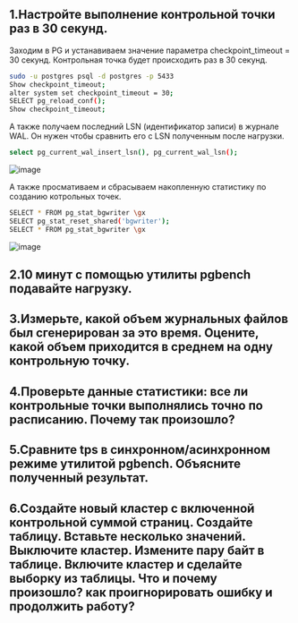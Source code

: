 ## 1.Настройте выполнение контрольной точки раз в 30 секунд.
Заходим в PG и устанавиваем значение параметра checkpoint_timeout = 30 секунд. Контрольная точка будет происходить раз в 30 секунд. 
```bash
sudo -u postgres psql -d postgres -p 5433
Show checkpoint_timeout;
alter system set checkpoint_timeout = 30;
SELECT pg_reload_conf();
Show checkpoint_timeout;
```
А также получаем последний LSN (идентификатор записи) в журнале WAL. Он нужен чтобы сравнить его с LSN полученным после нагрузки.
```bash
select pg_current_wal_insert_lsn(), pg_current_wal_lsn();
```
![image](https://github.com/user-attachments/assets/5faf8c0f-dc31-4ad5-bc53-16093e7cf040)

А также просмативаем и сбрасываем накопленную статистику по созданию котрольных точек.
```bash
SELECT * FROM pg_stat_bgwriter \gx
SELECT pg_stat_reset_shared('bgwriter');
SELECT * FROM pg_stat_bgwriter \gx
```
![image](https://github.com/user-attachments/assets/ada2d4d9-2d71-4683-b155-7027006677cf)

## 2.10 минут c помощью утилиты pgbench подавайте нагрузку.


## 3.Измерьте, какой объем журнальных файлов был сгенерирован за это время. Оцените, какой объем приходится в среднем на одну контрольную точку.
## 4.Проверьте данные статистики: все ли контрольные точки выполнялись точно по расписанию. Почему так произошло?
## 5.Сравните tps в синхронном/асинхронном режиме утилитой pgbench. Объясните полученный результат.
## 6.Создайте новый кластер с включенной контрольной суммой страниц. Создайте таблицу. Вставьте несколько значений. Выключите кластер. Измените пару байт в таблице. Включите кластер и сделайте выборку из таблицы. Что и почему произошло? как проигнорировать ошибку и продолжить работу?
